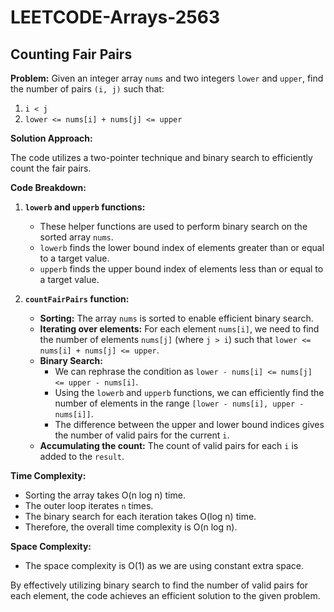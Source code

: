 # LEETCODE-Arrays-2563
## Counting Fair Pairs

**Problem:**
Given an integer array `nums` and two integers `lower` and `upper`, find the number of pairs `(i, j)` such that:

1. `i < j`
2. `lower <= nums[i] + nums[j] <= upper`

**Solution Approach:**

The code utilizes a two-pointer technique and binary search to efficiently count the fair pairs. 

**Code Breakdown:**

1. **`lowerb` and `upperb` functions:**
   - These helper functions are used to perform binary search on the sorted array `nums`.
   - `lowerb` finds the lower bound index of elements greater than or equal to a target value.
   - `upperb` finds the upper bound index of elements less than or equal to a target value.

2. **`countFairPairs` function:**
   - **Sorting:** The array `nums` is sorted to enable efficient binary search.
   - **Iterating over elements:** For each element `nums[i]`, we need to find the number of elements `nums[j]` (where `j > i`) such that `lower <= nums[i] + nums[j] <= upper`.
   - **Binary Search:**
     - We can rephrase the condition as `lower - nums[i] <= nums[j] <= upper - nums[i]`.
     - Using the `lowerb` and `upperb` functions, we can efficiently find the number of elements in the range `[lower - nums[i], upper - nums[i]]`.
     - The difference between the upper and lower bound indices gives the number of valid pairs for the current `i`.
   - **Accumulating the count:** The count of valid pairs for each `i` is added to the `result`.

**Time Complexity:**
- Sorting the array takes O(n log n) time.
- The outer loop iterates `n` times.
- The binary search for each iteration takes O(log n) time.
- Therefore, the overall time complexity is O(n log n).

**Space Complexity:**
- The space complexity is O(1) as we are using constant extra space.

By effectively utilizing binary search to find the number of valid pairs for each element, the code achieves an efficient solution to the given problem.
